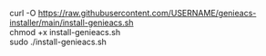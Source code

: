 curl -O https://raw.githubusercontent.com/USERNAME/genieacs-installer/main/install-genieacs.sh
<br/>
chmod +x install-genieacs.sh
<br/>
sudo ./install-genieacs.sh
